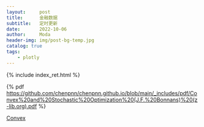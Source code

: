 ```yaml
---
layout:     post
title:      金融数据
subtitle:   定时更新
date:       2022-10-06
author:     Moda
header-img: img/post-bg-temp.jpg
catalog: true
tags:
    - plotly
---
```


{% include index_ret.html %}

{% pdf https://github.com/chenpnn/chenpnn.github.io/blob/main/_includes/pdf/Convex%20and%20Stochastic%20Optimization%20(J.F.%20Bonnans)%20(z-lib.org).pdf %}

[Convex](https://github.com/chenpnn/chenpnn.github.io/blob/main/_includes/pdf/Convex%20and%20Stochastic%20Optimization%20(J.F.%20Bonnans)%20(z-lib.org).pdf)
